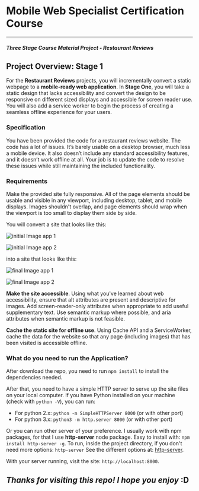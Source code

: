 # Mobile Web Specialist Certification Course
---
#### _Three Stage Course Material Project - Restaurant Reviews_

## Project Overview: Stage 1

For the **Restaurant Reviews** projects, you will incrementally convert a static webpage to a **mobile-ready web application**. In **Stage One**, you will take a static design that lacks accessibility and convert the design to be responsive on different sized displays and accessible for screen reader use. You will also add a service worker to begin the process of creating a seamless offline experience for your users.

### Specification

You have been provided the code for a restaurant reviews website. The code has a lot of issues. It’s barely usable on a desktop browser, much less a mobile device. It also doesn’t include any standard accessibility features, and it doesn’t work offline at all. Your job is to update the code to resolve these issues while still maintaining the included functionality.

### Requirements

Make the provided site fully responsive. All of the page elements should be usable and visible in any viewport, including desktop, tablet, and mobile displays. Images shouldn't overlap, and page elements should wrap when the viewport is too small to display them side by side.

You will convert a site that looks like this:

![initial Image app 1](./assets/docs/starter-mobile-page-1.png)

![initial Image app 2](./assets/docs/starter-mobile-page-2.png)

into a site that looks like this:

![final Image app 1](./assets/docs/finished-mobile-page-1.png)

![final Image app 2](./assets/docs/finished-mobile-page-1.png)

**Make the site accessible**. Using what you've learned about web accessibility, ensure that alt attributes are present and descriptive for images. Add screen-reader-only attributes when appropriate to add useful supplementary text. Use semantic markup where possible, and aria attributes when semantic markup is not feasible.

**Cache the static site for offline use**. Using Cache API and a ServiceWorker, cache the data for the website so that any page (including images) that has been visited is accessible offline.


### What do you need to run the Application?

After download the repo, you need to run `npm install` to install the dependencies needed.

After that, you need to have a simple HTTP server to serve up the site files on your local computer. If you have Python installed on your machine (check with `python -V`), you can run: 

- For python 2.x: `python -m SimpleHTTPServer 8000` (or with other port)
- For python 3.x: `python3 -m http.server 8000` (or with other port)

Or you can run other server of your preference. I usually work with npm packages, for that I use **http-server** node package. Easy to install with: `npm install http-server -g`. To run, inside the project directory, if you don't need more options: `http-server`
See the different options at: [http-server](https://www.npmjs.com/package/http-server).

With your server running, visit the site: `http://localhost:8000`.




## *Thanks for visiting this repo! I hope you enjoy* :D


